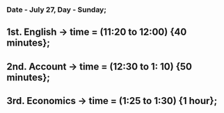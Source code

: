 ### Date - July 27, Day - Sunday; 

## 1st. English -> time = (11:20 to 12:00) {40 minutes};

## 2nd. Account -> time = (12:30 to 1: 10) {50 minutes}; 

## 3rd. Economics -> time = (1:25 to 1:30) {1 hour};

